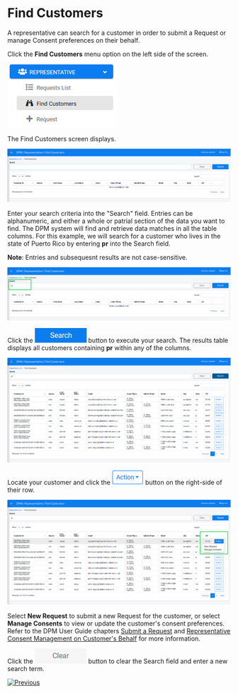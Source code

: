 # Find Customers

A representative can search for a customer in order to submit a Request or manage Consent preferences on their behalf.

Click the **Find Customers** menu option on the left side of the screen. 

 ![image](/articles/DPM/images/Figure_37_Representative_FindCustomers.png)

The Find Customers screen displays.

![image](/articles/DPM/images/Figure_38_Representative_FindCustomers.png)

Enter your search criteria into the "Search" field. Entries can be alphanumeric, and either a whole or patrial section of the data you want to find. The DPM system will find and retrieve data matches in all the table columns. For this example, we will search for a customer who lives in the state of Puerto Rico by entering **pr** into the Search field. 

**Note**: Entries and subsequesnt results are not case-sensitive.

![image](/articles/DPM/images/Figure_39_Representative_FindCustomers.png)

Click the ![image](/articles/DPM/images/Figure_40_Representative_Search.png) button to execute your search. The results table displays all customers containing **pr** within any of the columns.

![image](/articles/DPM/images/Figure_42_Representative_FindCustomers.png)

Locate your customer and click the ![image](/articles/DPM/images/Figure_43_Representative_Action.png) button on the right-side of their row. 

![image](/articles/DPM/images/Figure_44_Representative_FindCustomers.png)

Select **New Request** to submit a new Request for the customer, or select **Manage Consents** to view or update the customer's consent preferences. Refer to the DPM User Guide  chapters [Submit a Request](/articles/DPM/02_Admin_Module/03_Representative_User_Interface_Submit.md) and [Representative Consent Management on Customer's Behalf](/articles/DPM/02_Admin_Module/07_CSR_Consent_User_Interface.md) for more information.

Click the ![image](/articles/DPM/images/Figure_41_Representative_Clear.png) button to clear the Search field and enter a new search term.

[![Previous](/articles/DPM/images/Previous.png)](/articles/DPM/03_Representantive_User_Interface/02_Representative_User_Interface_Search.md)

